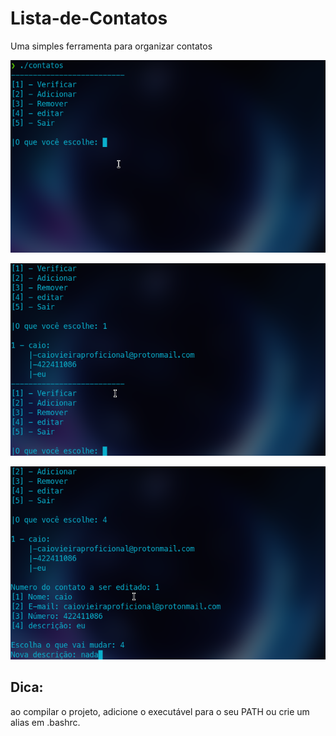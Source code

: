 # Lista-de-Contatos
 Uma simples ferramenta para organizar contatos

 ![](https://github.com/CaioVieiraF/Lista-de-Contatos/blob/master/images/Screenshot_20200610_165654.png)

 ![](https://github.com/CaioVieiraF/Lista-de-Contatos/blob/master/images/Screenshot_20200610_165714.png)
 
 ![](https://github.com/CaioVieiraF/Lista-de-Contatos/blob/master/images/Screenshot_20200610_165813.png)

## Dica:
 ao compilar o projeto, adicione o executável para o seu PATH ou crie um alias em .bashrc.
